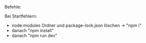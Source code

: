 Befehle:

Bei Startfehlern:
- node:modules Ordner und package-lock.json löschen -> "npm i"
- danach "npm install"
- danach "npm run dev"
